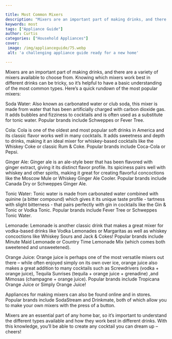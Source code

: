 ```yaml
---

title: Most Common Mixers
description: "Mixers are an important part of making drinks, and there are a variety of mixers available to choose from. Knowing which mixers wo...find out now"
keywords: most
tags: ["Appliance Guide"]
author: Curtis
categories: ["Household Appliances"]
cover: 
 image: /img/applianceguide/75.webp
 alt: 'a challenging appliance guide ready for a new home'

---
```


Mixers are an important part of making drinks, and there are a variety of mixers available to choose from. Knowing which mixers work best in different drinks can be tricky, so it’s helpful to have a basic understanding of the most common types. Here’s a quick rundown of the most popular mixers:

Soda Water: Also known as carbonated water or club soda, this mixer is made from water that has been artificially charged with carbon dioxide gas. It adds bubbles and fizziness to cocktails and is often used as a substitute for tonic water. Popular brands include Schweppes or Fever Tree.

Cola: Cola is one of the oldest and most popular soft drinks in America and its classic flavor works well in many cocktails. It adds sweetness and depth to drinks, making it an ideal mixer for whiskey-based cocktails like the Whiskey Coke or classic Rum & Coke. Popular brands include Coca-Cola or Pepsi. 

Ginger Ale: Ginger ale is an ale-style beer that has been flavored with ginger extract, giving it its distinct flavor profile. Its spiciness pairs well with whiskey and other spirits, making it great for creating flavorful concoctions like the Moscow Mule or Whiskey Ginger Ale Cooler. Popular brands include Canada Dry or Schweppes Ginger Ale. 

Tonic Water: Tonic water is made from carbonated water combined with quinine (a bitter compound) which gives it its unique taste profile - tartness with slight bitterness - that pairs perfectly with gin in cocktails like the Gin & Tonic or Vodka Tonic. Popular brands include Fever Tree or Schweppes Tonic Water. 

Lemonade: Lemonade is another classic drink that makes a great mixer for vodka-based drinks like Vodka Lemonades or Margaritas as well as whiskey concoctions like Whiskey Sours and Jack & Cokes! Popular brands include Minute Maid Lemonade or Country Time Lemonade Mix (which comes both sweetened and unsweetened). 

Orange Juice: Orange juice is perhaps one of the most versatile mixers out there – while often enjoyed simply on its own over ice, orange juice also makes a great addition to many cocktails such as Screwdrivers (vodka + orange juice), Tequila Sunrises (tequila + orange juice + grenadine) ,and Mimosas (champagne + orange juice). Popular brands include Tropicana Orange Juice or Simply Orange Juice!

Appliances for making mixers can also be found online and in stores. Popular brands include SodaStream and Drinkmate, both of which allow you to make your own mixers with the press of a button.

Mixers are an essential part of any home bar, so it’s important to understand the different types available and how they work best in different drinks. With this knowledge, you’ll be able to create any cocktail you can dream up – cheers!
